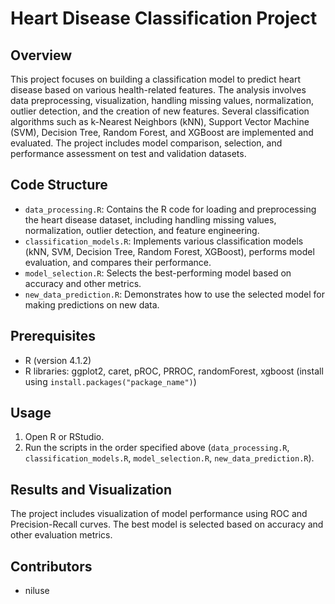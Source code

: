 # Heart Disease Classification Project

## Overview

This project focuses on building a classification model to predict heart disease based on various health-related features. The analysis involves data preprocessing, visualization, handling missing values, normalization, outlier detection, and the creation of new features. Several classification algorithms such as k-Nearest Neighbors (kNN), Support Vector Machine (SVM), Decision Tree, Random Forest, and XGBoost are implemented and evaluated. The project includes model comparison, selection, and performance assessment on test and validation datasets.

## Code Structure

- `data_processing.R`: Contains the R code for loading and preprocessing the heart disease dataset, including handling missing values, normalization, outlier detection, and feature engineering.
- `classification_models.R`: Implements various classification models (kNN, SVM, Decision Tree, Random Forest, XGBoost), performs model evaluation, and compares their performance.
- `model_selection.R`: Selects the best-performing model based on accuracy and other metrics.
- `new_data_prediction.R`: Demonstrates how to use the selected model for making predictions on new data.

## Prerequisites

- R (version 4.1.2)
- R libraries: ggplot2, caret, pROC, PRROC, randomForest, xgboost (install using `install.packages("package_name")`)

## Usage

1. Open R or RStudio.
2. Run the scripts in the order specified above (`data_processing.R`, `classification_models.R`, `model_selection.R`, `new_data_prediction.R`).

## Results and Visualization

The project includes visualization of model performance using ROC and Precision-Recall curves. The best model is selected based on accuracy and other evaluation metrics.

## Contributors

- niluse